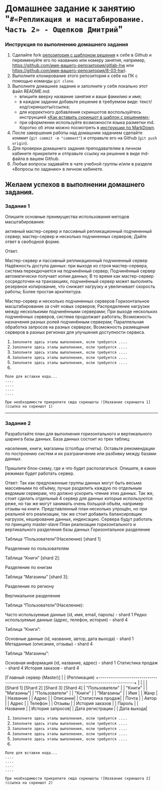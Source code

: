 # Домашнее задание к занятию "`#«Репликация и масштабирование. Часть 2» - Ощепков Дмитрий`"

### Инструкция по выполнению домашнего задания

1. Сделайте fork [репозитория c шаблоном решения](https://github.com/netology-code/sys-pattern-homework) к себе в Github и переименуйте его по названию или номеру занятия, например, https://github.com/имя-вашего-репозитория/gitlab-hw или https://github.com/имя-вашего-репозитория/8-03-hw).
2. Выполните клонирование этого репозитория к себе на ПК с помощью команды `git clone`.
3. Выполните домашнее задание и заполните у себя локально этот файл README.md:
   - впишите вверху название занятия и ваши фамилию и имя;
   - в каждом задании добавьте решение в требуемом виде: текст/код/скриншоты/ссылка;
   - для корректного добавления скриншотов воспользуйтесь инструкцией [«Как вставить скриншот в шаблон с решением»](https://github.com/netology-code/sys-pattern-homework/blob/main/screen-instruction.md);
   - при оформлении используйте возможности языка разметки md. Коротко об этом можно посмотреть в [инструкции по MarkDown](https://github.com/netology-code/sys-pattern-homework/blob/main/md-instruction.md).
4. После завершения работы над домашним заданием сделайте коммит (`git commit -m "comment"`) и отправьте его на Github (`git push origin`).
5. Для проверки домашнего задания преподавателем в личном кабинете прикрепите и отправьте ссылку на решение в виде md-файла в вашем Github.
6. Любые вопросы задавайте в чате учебной группы и/или в разделе «Вопросы по заданию» в личном кабинете.

Желаем успехов в выполнении домашнего задания.
---

### Задание 1

Опишите основные преимущества использования методов масштабирования:

активный мастер-сервер и пассивный репликационный подчиненный сервер;
мастер-сервер и несколько подчиненных серверов;
Дайте ответ в свободной форме.

Ответ.

Мастер-сервер и пассивный репликационный подчиненный сервер
Надёжность доступа данных: при выходе из строя мастер-сервера, система перекдючается на подчинённый сервер;
Подчинённый сервер автоматически получает копии данных;
В то время как мастер-сервер сосредоточен на транзакциях, подчинённый сервер может выполнять резервное копирование, что снижает нагрузку и увеличивает скорость работы;
Более простая архитектура.

Мастер-сервер и несколько подчиненных серверов
Горизонтальное масштабирование за счёт новых серверов;
Распределение нагрузки между несколькими подчинёнными серверами;
При выходе нескольких подчинённых серверов, система продолжает работать;
Возможность назначения разных ролей подчинённым серверам;
Параллельная обработка запросов на разных серверах;
Возможность размещения серверов в разных регионах для улучшения доступности сервиса.

1. `Заполните здесь этапы выполнения, если требуется ....`
2. `Заполните здесь этапы выполнения, если требуется ....`
3. `Заполните здесь этапы выполнения, если требуется ....`
4. `Заполните здесь этапы выполнения, если требуется ....`
5. `Заполните здесь этапы выполнения, если требуется ....`
6. 

```
Поле для вставки кода...
....
....
....
....
```

`При необходимости прикрепитe сюда скриншоты
![Название скриншота 1](ссылка на скриншот 1)`


---

### Задание 2

Разработайте план для выполнения горизонтального и вертикального шаринга базы данных. База данных состоит из трех таблиц:

население,
книги,
магазины (столбцы отчеты).
Оставьте рекомендации по построению систем и их разграничение или разбивку между базами данных.

Пришлите блок-схему, где и что будет располагаться. Опишите, в каких режимах будет работать сервер.

Ответ:
Так как предложенные группы данных могут быть весьма массивными по объёму, лучше разделить каждую по отдельным ведомым серверам, что должно ускорить чтение этих данных.
Так же, стоит сделать отдельный 4 сервер для данных которые используются реже, но так же могут занимать очень большой объём, например отзывы на книги. 
Представленный план несколько упрощён, но при реальной его реализации, так же стоит добавить балансировщик нагрузок, кеширование данных, индексацию. 
Сервера будут работать по принципу master-slave
План реализации горизонтального и вертикального разделения базы данных
Горизонтальное разделение

Таблица “Пользователи”(Население) [shard 1]

Разделение по пользователям

Таблица “Книги” [shard 2]:

Разделение по книгам

Таблица “Магазины” [shard 3]:

Разделение по региону

Вертикальное разделение

Таблица “Пользователи”(Население):

Часто используемые данные (id, имя, email, пароль) - shard 1
Редко используемые данные (адрес, телефон, история) - shard 4

Таблица “Книги”:

Основные данные (id, название, автор, дата выхода) - shard 1
Метаданные (описание, отзывы) - shard 4

Таблица “Магазины”:

Основная информация (id, название, адрес) - shard 1
Статистика продаж - shard 4
История заказов - shard 4


[Главный сервер (Master)]
     |
     | (Репликация)
     +------------------------------------------------------------------------------------------------+
     |                     |             |            |
[Shard 1]             [Shard 2]      [Shard 3]      [Shard 4]
| "Пользователи"    | | "Книги"    | | "Магазины"| | "Пользователи"  | | "Книги" | | "Магазины"       |
| Имя               | | Жанр       | | Название  | | Адрес           | | Описание| | Статистика продаж|
| Почта             | | Автор      | | Адрес     | | Телефон         | | Отзывы  | | История заказов  |
| Пароль            | | Название   |               | История запросов|
| Дата регистрации  | | Дата выхода|


1. `Заполните здесь этапы выполнения, если требуется ....`
2. `Заполните здесь этапы выполнения, если требуется ....`
3. `Заполните здесь этапы выполнения, если требуется ....`
4. `Заполните здесь этапы выполнения, если требуется ....`
5. `Заполните здесь этапы выполнения, если требуется ....`
6. 

```
Поле для вставки кода...
....
....
....
....
```

`При необходимости прикрепитe сюда скриншоты
![Название скриншота 2](ссылка на скриншот 2)`
